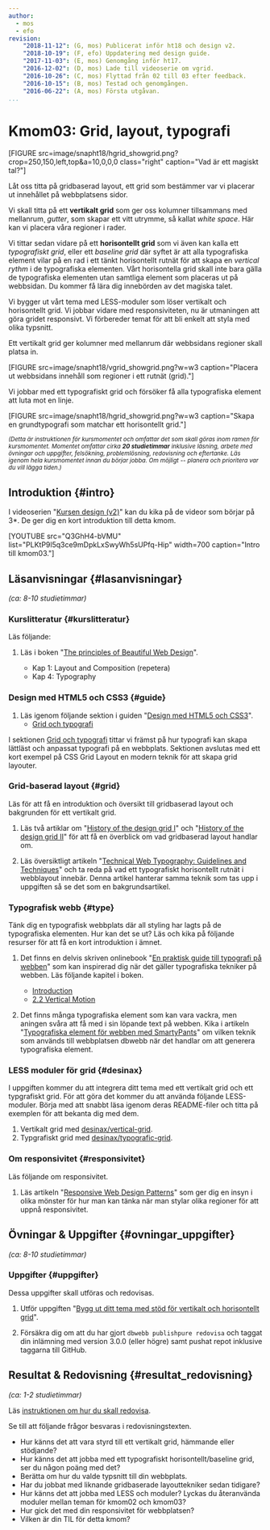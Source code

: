 ```yaml
---
author:
  - mos
  - efo
revision:
    "2018-11-12": (G, mos) Publicerat inför ht18 och design v2.
    "2018-10-19": (F, efo) Uppdatering med design guide.
    "2017-11-03": (E, mos) Genomgång inför ht17.
    "2016-12-02": (D, mos) Lade till videoserie om vgrid.
    "2016-10-26": (C, mos) Flyttad från 02 till 03 efter feedback.
    "2016-10-15": (B, mos) Testad och genomgången.
    "2016-06-22": (A, mos) Första utgåvan.
...
```

Kmom03: Grid, layout, typografi
====================================

[FIGURE src=image/snapht18/hgrid_showgrid.png?crop=250,150,left,top&a=10,0,0,0  class="right" caption="Vad är ett magiskt tal?"]

Låt oss titta på gridbaserad layout, ett grid som bestämmer var vi placerar ut innehållet på webbplatsens sidor.

Vi skall titta på ett **vertikalt grid** som ger oss kolumner tillsammans med mellanrum¸ *gutter*, som skapar ett vitt utrymme, så kallat *white space*. Här kan vi placera våra regioner i rader.

Vi tittar sedan vidare på ett **horisontellt grid** som vi även kan kalla ett *typografiskt grid*, eller ett *baseline grid* där syftet är att alla typografiska element vilar på en rad i ett tänkt horisontellt rutnät för att skapa en *vertical rythm* i de typografiska elementen. Vårt horisontella grid skall inte bara gälla de typografiska elementen utan samtliga element som placeras ut på webbsidan. Du kommer få lära dig innebörden av det magiska talet.

Vi bygger ut vårt tema med LESS-moduler som löser vertikalt och horisontellt grid. Vi jobbar vidare med responsiviteten, nu är utmaningen att göra gridet responsivt. Vi förbereder temat för att bli enkelt att styla med olika typsnitt.

<!--more-->

Ett vertikalt grid ger kolumner med mellanrum där webbsidans regioner skall platsa in.

[FIGURE src=image/snapht18/vgrid_showgrid.png?w=w3 caption="Placera ut webbsidans innehåll som regioner i ett rutnät (grid)."]

Vi jobbar med ett typografiskt grid och försöker få alla typografiska element att luta mot en linje.

[FIGURE src=image/snapht18/hgrid_showgrid.png?w=w3 caption="Skapa en grundtypografi som matchar ett horisontellt grid."]

<small><i>(Detta är instruktionen för kursmomentet och omfattar det som skall göras inom ramen för kursmomentet. Momentet omfattar cirka **20 studietimmar** inklusive läsning, arbete med övningar och uppgifter, felsökning, problemlösning, redovisning och eftertanke. Läs igenom hela kursmomentet innan du börjar jobba. Om möjligt -- planera och prioritera var du vill lägga tiden.)</i></small>



Introduktion {#intro}
-----------------------

I videoserien "[Kursen design (v2)](https://www.youtube.com/playlist?list=PLKtP9l5q3ce9mDpkLxSwyWh5sUPfq-Hip)" kan du kika på de videor som börjar på 3*. De ger dig en kort introduktion till detta kmom.

[YOUTUBE src="Q3GhH4-bVMU" list="PLKtP9l5q3ce9mDpkLxSwyWh5sUPfq-Hip" width=700 caption="Intro till kmom03."]



Läsanvisningar  {#lasanvisningar}
---------------------------------

*(ca: 8-10 studietimmar)*


### Kurslitteratur  {#kurslitteratur}

Läs följande:

1. Läs i boken "[The principles of Beautiful Web Design](kunskap/boken-the-principles-of-beautiful-web-design)".

    * Kap 1: Layout and Composition (repetera)
    * Kap 4: Typography



### Design med HTML5 och CSS3  {#guide}

1. Läs igenom följande sektion i guiden "[Design med HTML5 och CSS3](guide/design-med-html5-och-css3)".
    * [Grid och typografi](guide/design-med-html5-och-css3/grid-och-typografi)

I sektionen [Grid och typografi](guide/design-med-html5-och-css3/grid-och-typografi) tittar vi främst på hur typografi kan skapa lättläst och anpassat typografi på en webbplats. Sektionen avslutas med ett kort exempel på CSS Grid Layout en modern teknik för att skapa grid layouter.



### Grid-baserad layout {#grid}

Läs för att få en introduktion och översikt till gridbaserad layout och bakgrunden för ett vertikalt grid.

1. Läs två artiklar om "[History of the design grid I](https://99designs.com/blog/tips/history-of-the-grid-part-1/)" och "[History of the design grid II](https://blog.99cluster.com/blog/tips/history-of-the-grid-part-2/)" för att få en överblick om vad gridbaserad layout handlar om.

1. Läs översiktligt artikeln "[Technical Web Typography: Guidelines and Techniques](http://coding.smashingmagazine.com/2011/03/14/technical-web-typography-guidelines-and-techniques/)" och ta reda på vad ett typografiskt horisontellt rutnät i webblayout innebär. Denna artikel hanterar samma teknik som tas upp i uppgiften så se det som en bakgrundsartikel.



### Typografisk webb {#type}

Tänk dig en typografisk webbplats där all styling har lagts på de typografiska elementen. Hur kan det se ut? Läs och kika på följande resurser för att få en kort introduktion i ämnet.

1. Det finns en delvis skriven onlinebook "[En praktisk guide till typografi på webben](http://webtypography.net/)" som kan inspirerad dig när det gäller typografiska tekniker på webben. Läs följande kapitel i boken.
    * [Introduction](http://webtypography.net/intro/)
    * [2.2 Vertical Motion](http://webtypography.net/toc#2.2)

1. Det finns många typografiska element som kan vara vackra, men aningen svåra att få med i sin löpande text på webben. Kika i artikeln "[Typografiska element för webben med SmartyPants](coachen/typografiska-element-med-smartypants)" om vilken teknik som används till webbplatsen dbwebb när det handlar om att generera typografiska element.



### LESS moduler för grid {#desinax}

I uppgiften kommer du att integrera ditt tema med ett vertikalt grid och ett typgrafiskt grid. För att göra det kommer du att använda följande LESS-moduler. Börja med att snabbt läsa igenom deras README-filer och titta på exemplen för att bekanta dig med dem.

1. Vertikalt grid med [desinax/vertical-grid](https://github.com/desinax/vertical-grid/).
1. Typgrafiskt grid med [desinax/typografic-grid](https://github.com/desinax/typographic-grid/).



### Om responsivitet {#responsivitet}

Läs följande om responsivitet.

1. Läs artikeln "[Responsive Web Design Patterns](https://developers.google.com/web/fundamentals/design-and-ux/responsive/patterns)" som ger dig en insyn i olika mönster för hur man kan tänka när man stylar olika regioner för att uppnå responsivitet.



Övningar & Uppgifter  {#ovningar_uppgifter}
-------------------------------------------

*(ca: 8-10 studietimmar)*



### Uppgifter {#uppgifter}

Dessa uppgifter skall utföras och redovisas.

1. Utför uppgiften "[Bygg ut ditt tema med stöd för vertikalt och horisontellt grid](uppgift/bygg-ett-tema-med-vertikalt-och-horisontellt-grid)".

1. Försäkra dig om att du har gjort `dbwebb publishpure redovisa` och taggat din inlämning med version 3.0.0 (eller högre) samt pushat repot inklusive taggarna till GitHub.



Resultat & Redovisning  {#resultat_redovisning}
-----------------------------------------------

*(ca: 1-2 studietimmar)*

Läs [instruktionen om hur du skall redovisa](./../redovisa).

Se till att följande frågor besvaras i redovisningstexten.

* Hur känns det att vara styrd till ett vertikalt grid, hämmande eller stödjande?
* Hur känns det att jobba med ett typografiskt horisontellt/baseline grid, ser du någon poäng med det?
* Berätta om hur du valde typsnitt till din webbplats.
* Har du jobbat med liknande gridbaserade layouttekniker sedan tidigare?
* Hur känns det att jobba med LESS och moduler? Lyckas du återanvända moduler mellan teman för kmom02 och kmom03?
* Hur gick det med din responsivitet för webbplatsen?
* Vilken är din TIL för detta kmom?




<!--
### Tekniker för att skriva för webben {#skriva}

1. Läs följande kapitel i guiden "[Skriva för webben](https://www.iis.se/lar-dig-mer/guider/hur-man-skriver-for-webben/)".

    * Kap 4. Målgrupper - vem vill du nå?

1. Läs kort och översiktligt om [PHP Markdown Extra](https://michelf.ca/projects/php-markdown/extra/) som stöds av [klassen `CTextFilter`](https://github.com/mosbth/ctextfilter) som ligger bakom hur Markdown-texten i Anax Flat formatteras till HTML.
-->



<!--
###Webbdesign och användbarhet {#webbdesign}

Det finns inga artiklar.

Läs följande artiklar.

* Nilesen gridlayout
-->


<!--
1. [Primer](http://primercss.io/) är GitHub’s interna CSS ramverk. Deras manual finns på webben. Läs artiklarna där de kort beskriver sin [layout](http://primercss.io/archive/layout/) och [typografi](http://primercss.io/archive/type/). Se det som ett exempel på hur ett ramverk för grid och typografi kan se ut. (_note 2017: Google håller på och uppdaterar sitt ramverk_).
-->

<!--
### Video  {#video}

Titta på följande:

1. Till kursen finns en videoserie, "[Teknisk webbdesign och användbarhet](https://www.youtube.com/playlist?list=PLKtP9l5q3ce93K_FQtlmz2rcaR_BaKIET)", kika på de videor som börjar på 3.

1. Det finns en videoserie "[Lär dig LESS](https://www.youtube.com/playlist?list=PLKtP9l5q3ce-kTE6oaXLUNqII3cgTheEi)" som visar hur du kommer igång och jobbar med LESS. Spellistan visar grundkonstruktioner i LESS.
-->


<!--
### Lästips {#lastips}

Se följande som extra men relevanta läsövningar. Det är närbesläktade koncept till kursmomentets innehåll.

1. [CSS Flexible Box](https://developer.mozilla.org/en-US/docs/Web/CSS/CSS_Flexible_Box_Layout/Using_CSS_flexible_boxes) är en layoutmodell som försöker hantera olika skärmstorlekar och erbjuda en fleibel modell för webbutvecklaren att göra layout. I kursmaterialet används huvudsakligen layoutmodellen float, men flexbox nämns och exempel visas.

1. [CSS Grid layout](https://developer.mozilla.org/en-US/docs/Web/CSS/CSS_Grid_Layout) är en standard (på gång) som kan erbjuda ett gridbaserat system med ren och standardiserad CSS.
-->
